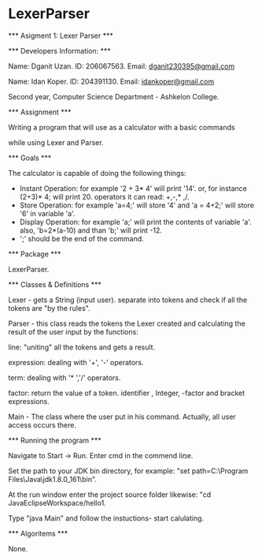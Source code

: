 # LexerParser

*** Asigment 1: Lexer Parser ***

*** Developers Information: ***

Name: Dganit Uzan. ID: 206067563. Email: dganit230395@gmail.com

Name: Idan Koper. ID: 204391130. Email: idankoper@gmail.com

Second year, Computer Science Department - Ashkelon College.

*** Assignment ***

Writing a program that will use as a calculator with a basic commands

while using Lexer and Parser.

*** Goals ***

The calculator is capable of doing the following things:

* Instant Operation: for example '2 + 3* 4' will print '14'.
  or, for instance   (2+3)* 4; will print 20.
  operators it can read: +,-,* ,/. 
* Store Operation: for example 'a=4;' will store '4' and 'a = 4+2;' will store '6' in variable 'a'.
* Display Operation: for example 'a;' will print the contents of variable 'a'.
  also, 'b=2*(a-10) and than 'b;' will print -12.
* ';' should be the end of the command.

*** Package ***

LexerParser.

*** Classes & Definitions ***

Lexer - gets a String (input user). separate into tokens and check if all the tokens are "by the rules". 

Parser -  this class reads the tokens the Lexer created and calculating the result of the user input by the functions:

line: "uniting" all the tokens and gets a result.

expression: dealing with '+', '-' operators.

term: dealing with '* ','/' operators.

factor: return the value of a token. identifier , Integer, -factor and bracket expressions.

Main - The class where the user put in his command. Actually, all user access occurs there.

*** Running the program ***

Navigate to Start -> Run. Enter cmd in the commend liמe.

Set the path to your JDK bin directory, for example: "set path=C:\Program Files\Java\jdk1.8.0_161\bin".

At the run window enter the project source folder likewise: "cd JavaEclipseWorkspace/hello1.

Type "java Main" and follow the instuctions- start calulating.

*** Algoritems ***

None.


